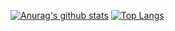 [![Anurag's github stats](https://github-readme-stats.vercel.app/api?username=yseeker)](https://github.com/anuraghazra/github-readme-stats)
[![Top Langs](https://github-readme-stats.vercel.app/api/top-langs/?username=yseeker&hide=jupyter%20notebook)](https://github.com/anuraghazra/github-readme-stats)

<!--
**yseeker/yseeker** is a ✨ _special_ ✨ repository because its `README.md` (this file) appears on your GitHub profile.

Here are some ideas to get you started:

- 🔭 I’m currently working on ...
- 🌱 I’m currently learning ...
- 👯 I’m looking to collaborate on ...
- 🤔 I’m looking for help with ...
- 💬 Ask me about ...
- 📫 How to reach me: ...
- 😄 Pronouns: ...
- ⚡ Fun fact: ...
-->
